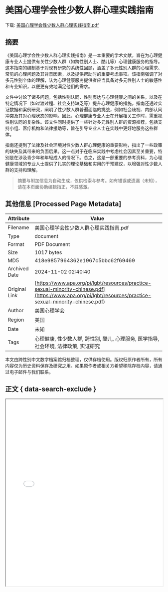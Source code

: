 # 美国心理学会性少数人群心理实践指南

<!-- tcd_download_link -->
下载: <a href="../美国心理学会性少数人群心理实践指南.pdf" download>美国心理学会性少数人群心理实践指南.pdf</a>
<!-- tcd_download_link_end -->

## 摘要

<!-- tcd_abstract -->
《美国心理学会性少数人群心理实践指南》是一本重要的学术文献，旨在为心理健康专业人士提供有关性少数人群（如跨性别人士、酷儿等）心理健康服务的指导。这本指南的编制基于对现有研究的系统性回顾，涵盖了多元性别人群的心理需求、常见的心理问题及其背景因素，以及提供帮助时的重要考虑事项。该指南强调了对多元性别个体的理解，认为心理健康服务提供者应当具备对多元性别人士的敏感性和专业知识，以便更有效地满足他们的需求。

文件中讨论了诸多问题，包括性别认同、性别表达与心理健康之间的关系，以及在特定情况下（如过渡过程、社会支持缺乏等）提升心理健康的措施。指南还通过实证数据和案例研究，阐明了性少数人群普遍面临的挑战，例如社会歧视、内部认同冲突及其对心理状态的影响。因此，心理健康专业人士在开展相关工作时，需重视性别认同的复杂性。该文件同时提供了一些针对多元性别人群的资源推荐，包括支持小组、医疗机构和法律援助等，旨在引导专业人士在实践中更好地服务这些群体。

指南还提到了法律及社会环境对性少数人群心理健康的重要影响，指出了一些政策的缺失及其带来的负面后果。这一点对于在临床实践中考虑社会因素至关重要，特别是在涉及青少年和年轻成人的情况下。总之，这是一部重要的参考资料，为心理健康领域的专业人士提供了扎实的理论基础和实用的干预建议，以增强对性少数人群的支持和理解。

<!-- tcd_abstract_end -->

> 摘要与附加信息为自动生成，仅供检索与参考。如有错误或遗漏（未知），请在本页面协助编辑指正，不胜感激。

## 其他信息 [Processed Page Metadata]

| Attribute       | Value                                  |
|-----------------|----------------------------------------|
| Filename        | 美国心理学会性少数人群心理实践指南.pdf                             |
| Type            | document                                 |
| Format          | PDF Document                               |
| Size            | 1017 bytes                           |
| MD5             | 418e9857964362e1967c5bbc62f69469                                  |
| Archived Date   | 2024-11-02 02:40:40                             |
| Original Link   | [https://www.apa.org/pi/lgbt/resources/practice-sexual-minority-chinese.pdf](https://www.apa.org/pi/lgbt/resources/practice-sexual-minority-chinese.pdf)                         |
| Author          | 美国心理学会                               |
| Region          | 美国                               |
| Date            | 未知                                 |
| Tags            | 心理健康, 性少数人群, 跨性别, 酷儿, 心理服务, 医学指导, 社会环境, 法律政策, 实证研究                                 |

本文由跨性别中文数字档案馆归档整理，仅供存档使用。版权归原作者所有，所有内容仅为历史资料保存及研究之用。如果原作者或相关方希望移除存档内容，请通过电子邮件与我们联系。

## 正文 { data-search-exclude }

<!-- tcd_main_text -->
<iframe src="../美国心理学会性少数人群心理实践指南.pdf" width="100%" height="600px">
    <p>无法显示PDF，请下载查看。</p>
</iframe>
<!-- tcd_main_text_end -->

